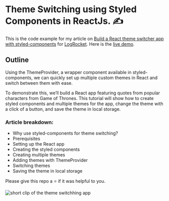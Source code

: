 # Theme Switching using Styled Components in ReactJs. :writing_hand:

This is the code example for my article on [Build a React theme switcher app with styled-components](https://blog.timonwa.com/build-a-react-theme-switcher-app-with-styled-components) for [LogRocket](https://logrocket.com). Here is the [live demo](https://theme-switching.vercel.app).

## Outline
Using the ThemeProvider, a wrapper component available in styled-components, we can quickly set up multiple custom themes in React and switch between them with ease.

To demonstrate this, we’ll build a React app featuring quotes from popular characters from Game of Thrones. This tutorial will show how to create styled components and multiple themes for the app, change the theme with a click of a button, and save the theme in local storage.

### Article breakdown:
- Why use styled-components for theme switching?
- Prerequisites
- Setting up the React app
- Creating the styled components
- Creating multiple themes
- Adding themes with ThemeProvider
- Switching themes
- Saving the theme in local storage

Please give this repo a ⭐ if it was helpful to you.

![short clip of the theme switchhing app](https://user-images.githubusercontent.com/63044364/194694142-309d4dff-f152-4c5d-add8-16e7fcc67112.gif)
